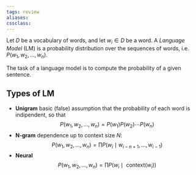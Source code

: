 ```yaml
---
tags: review
aliases:
cssclass:
---
```

 
Let $D$ be a vocabulary of words, and let $w_i \in D$ be a word.
A _Language Model_ (LM) is a probability distribution over the sequences of words, i.e. $P(w_1,w_2,\dots, w_n)$.

The task of a language model is to compute the probability of a given sentence.

## Types of LM
- **Unigram** basic (false) assumption that the probability of each word is indipendent, so that
$$
P(w_1,w_2,\dots, w_n) = P(w_1)P(w_2)\cdots P(w_n)
$$
- **N-gram** dependence up to context size $N$:
$$
P(w_1,w_2,\dots, w_n) = \prod P(w_i \mid w_{i-n+1}, \dots, w_{i-1})
$$
- **Neural** 
$$
P(w_1,w_2,\dots, w_n) = \prod P(w_i \mid \text{ context}(w_i))
$$
